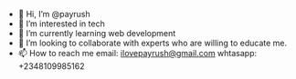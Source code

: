 - 👋 Hi, I’m @payrush
- 👀 I’m interested in tech
- 🌱 I’m currently learning web development
- 💞️ I’m looking to collaborate with experts who are willing to educate me.
- 📫 How to reach me email: ilovepayrush@gmail.com whtasapp: +2348109985162

<!---
payrush/payrush is a ✨ special ✨ repository because its `README.md` (this file) appears on your GitHub profile.
You can click the Preview link to take a look at your changes.
--->
